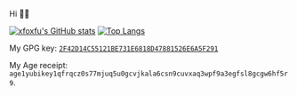 Hi 👋🏻

[![xfoxfu's GitHub stats](https://github-readme-stats.vercel.app/api?username=xfoxfu&show_icons=true&include_all_commits=true)](https://github.com/xfoxfu)
[![Top Langs](https://github-readme-stats.vercel.app/api/top-langs/?username=xfoxfu)](https://github.com/xfoxfu)

My GPG key: [`2F42D14C55121BE731E6818D47881526E6A5F291`](https://keys.openpgp.org/vks/v1/by-fingerprint/2F42D14C55121BE731E6818D47881526E6A5F291)

My Age receipt: `age1yubikey1qfrqcz0s77mjuq5u0gcvjkala6csn9cuvxaq3wpf9a3egfsl8gcgw6hf5r9`.
